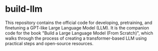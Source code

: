 # build-llm
This repository contains the official code for developing, pretraining, and finetuning a GPT-like Large Language Model (LLM). It is the companion code for the book "Build a Large Language Model (From Scratch)", which walks through the process of creating a transformer-based LLM using practical steps and open-source resources.

